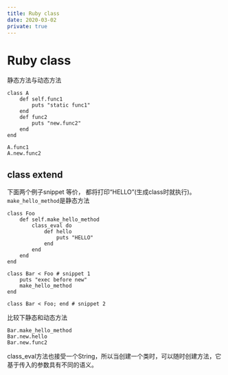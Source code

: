 ```yaml
---
title: Ruby class
date: 2020-03-02
private: true
---
```

# Ruby class
静态方法与动态方法

    class A
        def self.func1
            puts "static func1"
        end
        def func2
            puts "new.func2"
        end
    end

    A.func1
    A.new.func2

## class extend
下面两个例子snippet 等价， 都将打印“HELLO”(生成class时就执行)。 `make_hello_method`是静态方法

    class Foo
        def self.make_hello_method
            class_eval do
                def hello
                    puts "HELLO"
                end
            end
        end
    end

    class Bar < Foo # snippet 1
        puts "exec before new"
        make_hello_method
    end

    class Bar < Foo; end # snippet 2

比较下静态和动态方法

    Bar.make_hello_method
    Bar.new.hello
    Bar.new.func2

class_eval方法也接受一个String，所以当创建一个类时，可以随时创建方法，它基于传入的参数具有不同的语义。